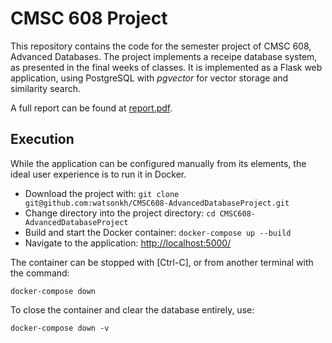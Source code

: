 CMSC 608 Project
====================

This repository contains the code for the semester project of CMSC 608, Advanced Databases. The project implements a receipe database system, as presented in the final weeks of classes. It is implemented as a Flask web application, using PostgreSQL with _pgvector_ for vector storage and similarity search.

A full report can be found at [report.pdf](report.pdf).

## Execution
While the application can be configured manually from its elements, the ideal user experience is to run it in Docker.

* Download the project with:
  `git clone git@github.com:watsonkh/CMSC608-AdvancedDatabaseProject.git`
* Change directory into the project directory:
  `cd CMSC608-AdvancedDatabaseProject`
* Build and start the Docker container:
  `docker-compose up --build`
* Navigate to the application:
  [http://localhost:5000/](http://localhost:5000/)

The container can be stopped with [Ctrl-C], or from another terminal with the command:

  `docker-compose down`

To close the container and clear the database entirely, use:

  `docker-compose down -v`


